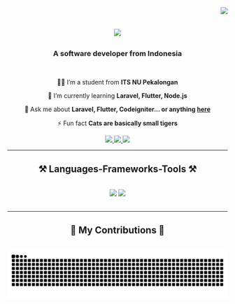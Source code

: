<img align="right" src="https://visitor-badge.laobi.icu/badge?page_id=GunturHusein.GunturHusein" />

<h1 align="center">
    <img src="https://readme-typing-svg.herokuapp.com/?font=Righteous&size=35&center=true&vCenter=true&width=500&height=70&duration=4000&lines=Hi+There!+👋;+I'm+Guntur+Husein!;" />
</h1>

<h3 align="center">A software developer from Indonesia</h3>

<br/>

<div align="center">
 
 🙋‍♂️ I’m a student from **ITS NU Pekalongan**
 
 🌱 I’m currently learning **Laravel, Flutter, Node.js**

💬 Ask me about **Laravel, Flutter, Codeigniter... or anything [here](https://github.com/GunturHusein/GunturHusein/issues)**

⚡ Fun fact **Cats are basically small tigers**

 </div>
 
<div align="center"> 
  <a href="mailto:gunturhusein1@gmail.com">
    <img src="https://img.shields.io/badge/Gmail-333333?style=for-the-badge&logo=gmail&logoColor=red" />
  </a>
  <a href="https://linkedin.com/in/guntur-husein-2798b0208" target="_blank">
    <img src="https://img.shields.io/badge/LinkedIn-0077B5?style=for-the-badge&logo=linkedin&logoColor=white" target="_blank" />
  </a>
  <a href="https://gunturhusein.vercel.app/" target="_blank">
     <img src="https://img.shields.io/badge/Portfolio-FF5722?style=for-the-badge&logo=todoist&logoColor=white" target="_blank" /> <!-- sqlite, safari, google-chrome are other good icon options -->
  </a>
</div>

 <hr/>
 
<h2 align="center">⚒️ Languages-Frameworks-Tools ⚒️</h2>
<br/>
<div align="center">
    <img src="https://skillicons.dev/icons?i=bootstrap,html,css,vscode,github,figma,git" />
    <img src="https://skillicons.dev/icons?i=nodejs,python,javascript,c,java,mysql" /><br>
</div>

<br/>
<hr/>

<div align="center">
  <h2>🐍 My Contributions 🐍</h2>
  <br>
  <img alt="snake eating my contributions" src="https://raw.githubusercontent.com/GunturHusein/GunturHusein/output/github-contribution-grid-snake.svg" />
  
  <br/><br/><br/>
</div>

<br/>
